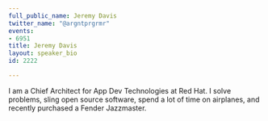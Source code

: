 ```yaml
---
full_public_name: Jeremy Davis
twitter_name: "@argntprgrmr"
events:
- 6951
title: Jeremy Davis
layout: speaker_bio
id: 2222

---
```

I am a Chief Architect for App Dev Technologies at Red Hat.  I solve problems, sling open source software, spend a lot of time on airplanes, and recently purchased a Fender Jazzmaster. 